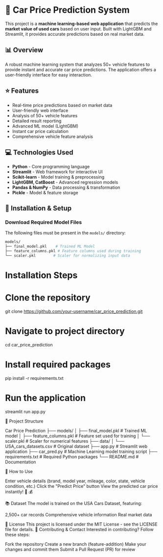 # 🚗 Car Price Prediction System

This project is a **machine learning-based web application** that predicts the **market value of used cars** based on user input. Built with LightGBM and Streamlit, it provides accurate predictions based on real market data.

## 📊 Overview

A robust machine learning system that analyzes 50+ vehicle features to provide instant and accurate car price predictions. The application offers a user-friendly interface for easy interaction.

## ⭐ Features

* Real-time price predictions based on market data
* User-friendly web interface
* Analysis of 50+ vehicle features
* Detailed result reporting
* Advanced ML model (LightGBM)
* Instant car price calculation
* Comprehensive vehicle feature analysis

## 💻 Technologies Used

* **Python** - Core programming language
* **Streamlit** - Web framework for interactive UI
* **Scikit-learn** - Model training & preprocessing
* **LightGBM, CatBoost** - Advanced regression models
* **Pandas & NumPy** - Data processing & transformation
* **Pickle** - Model & feature storage

## 🔧 Installation & Setup

### Download Required Model Files
The following files must be present in the `models/` directory:
```bash
models/
├── final_model.pkl    # Trained ML Model
├── feature_columns.pkl # Feature columns used during training
└── scaler.pkl        # Scaler for normalizing input data
```
# Installation Steps
# Clone the repository
git clone https://github.com/your-username/car_price_prediction.git

# Navigate to project directory
cd car_price_prediction

# Install required packages
pip install -r requirements.txt

# Run the application
streamlit run app.py

📂 Project Structure

Car Price Prediction
├── models/
│   ├── final_model.pkl        # Trained ML model
│   ├── feature_columns.pkl    # Feature set used for training
│   └── scaler.pkl            # Scaler for numerical features
├── data/
│   └── USA_cars_datasets.csv  # Original dataset
├── app.py                     # Streamlit web application
├── car_pred.py               # Machine Learning model training script
├── requirements.txt          # Required Python packages
└── README.md                # Documentation

🎯 How to Use

Enter vehicle details (brand, model year, mileage, color, state, vehicle condition, etc.)
Click the "Predict Price" button
View the predicted car price instantly! 🚗 💰

📚 Dataset
The model is trained on the USA Cars Dataset, featuring:

2,500+ car records
Comprehensive vehicle information
Real market data

📝 License
This project is licensed under the MIT License - see the LICENSE file for details.
🤝 Contributing & Contact
Interested in contributing? Follow these steps:

Fork the repository
Create a new branch (feature-addition)
Make your changes and commit them
Submit a Pull Request (PR) for review
